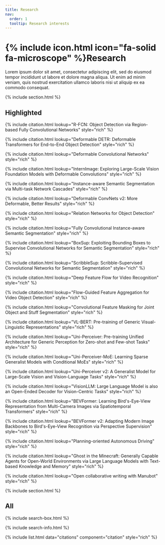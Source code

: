 ```yaml
---
title: Research
nav:
  order: 1
  tooltip: Research interests
---
```


# {% include icon.html icon="fa-solid fa-microscope" %}Research

Lorem ipsum dolor sit amet, consectetur adipiscing elit, sed do eiusmod tempor incididunt ut labore et dolore magna aliqua.
Ut enim ad minim veniam, quis nostrud exercitation ullamco laboris nisi ut aliquip ex ea commodo consequat.

{% include section.html %}

## Highlighted

{% include citation.html lookup="R-FCN: Object Detection via Region-based Fully Convolutional Networks" style="rich" %}

{% include citation.html lookup="Deformable DETR: Deformable Transformers for End-to-End Object Detection" style="rich" %}

{% include citation.html lookup="Deformable Convolutional Networks" style="rich" %}

{% include citation.html lookup="InternImage: Exploring Large-Scale Vision Foundation Models with Deformable Convolutions" style="rich" %}

{% include citation.html lookup="Instance-aware Semantic Segmentation via Multi-task Network Cascades" style="rich" %}

{% include citation.html lookup="Deformable ConvNets v2: More Deformable, Better Results" style="rich" %}

{% include citation.html lookup="Relation Networks for Object Detection" style="rich" %}

{% include citation.html lookup="Fully Convolutional Instance-aware Semantic Segmentation" style="rich" %}

{% include citation.html lookup="BoxSup: Exploiting Bounding Boxes to Supervise Convolutional Networks for Semantic Segmentation" style="rich" %}

{% include citation.html lookup="ScribbleSup: Scribble-Supervised Convolutional Networks for Semantic Segmentation" style="rich" %}

{% include citation.html lookup="Deep Feature Flow for Video Recognition" style="rich" %}

{% include citation.html lookup="Flow-Guided Feature Aggregation for Video Object Detection" style="rich" %}

{% include citation.html lookup="Convolutional Feature Masking for Joint Object and Stuff Segmentation" style="rich" %}

{% include citation.html lookup="VL-BERT: Pre-training of Generic Visual-Linguistic Representations" style="rich" %}

{% include citation.html lookup="Uni-Perceiver: Pre-training Unified Architecture for Generic Perception for Zero-shot and Few-shot Tasks" style="rich" %}

{% include citation.html lookup="Uni-Perceiver-MoE: Learning Sparse Generalist Models with Conditional MoEs" style="rich" %}

{% include citation.html lookup="Uni-Perceiver v2: A Generalist Model for Large-Scale Vision and Vision-Language Tasks" style="rich" %}

{% include citation.html lookup="VisionLLM: Large Language Model is also an Open-Ended Decoder for Vision-Centric Tasks" style="rich" %}

{% include citation.html lookup="BEVFormer: Learning Bird's-Eye-View Representation from Multi-Camera Images via Spatiotemporal Transformers" style="rich" %}

{% include citation.html lookup="BEVFormer v2: Adapting Modern Image Backbones to Bird's-Eye-View Recognition via Perspective Supervision" style="rich" %}

{% include citation.html lookup="Planning-oriented Autonomous Driving" style="rich" %}

{% include citation.html lookup="Ghost in the Minecraft: Generally Capable Agents for Open-World Environments via Large Language Models with Text-based Knowledge and Memory" style="rich" %}

{% include citation.html lookup="Open collaborative writing with Manubot" style="rich" %}

{% include section.html %}

## All

{% include search-box.html %}

{% include search-info.html %}

{% include list.html data="citations" component="citation" style="rich" %}
